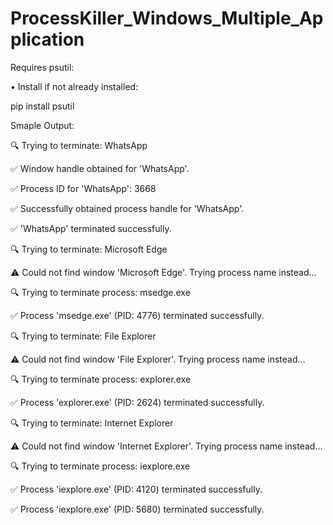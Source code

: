 # ProcessKiller_Windows_Multiple_Application

Requires psutil:

•	Install if not already installed:

pip install psutil

Smaple Output:

🔍 Trying to terminate: WhatsApp

✅ Window handle obtained for 'WhatsApp'.

✅ Process ID for 'WhatsApp': 3668

✅ Successfully obtained process handle for 'WhatsApp'.

✅ 'WhatsApp' terminated successfully.

🔍 Trying to terminate: Microsoft Edge

⚠️ Could not find window 'Microsoft Edge'. Trying process name instead...

🔍 Trying to terminate process: msedge.exe

✅ Process 'msedge.exe' (PID: 4776) terminated successfully.

🔍 Trying to terminate: File Explorer

⚠️ Could not find window 'File Explorer'. Trying process name instead...

🔍 Trying to terminate process: explorer.exe

✅ Process 'explorer.exe' (PID: 2624) terminated successfully.

🔍 Trying to terminate: Internet Explorer

⚠️ Could not find window 'Internet Explorer'. Trying process name instead...

🔍 Trying to terminate process: iexplore.exe

✅ Process 'iexplore.exe' (PID: 4120) terminated successfully.

✅ Process 'iexplore.exe' (PID: 5680) terminated successfully.



